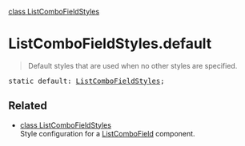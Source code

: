[class ListComboFieldStyles](ListComboFieldStyles.md)

# ListComboFieldStyles.default

> Default styles that are used when no other styles are specified.

<pre class="docgen_signature">static default: <a href="ListComboFieldStyles.md">ListComboFieldStyles</a>;</pre>

## Related

- [<!--{ref:class}-->class ListComboFieldStyles](ListComboFieldStyles.md) \
    Style configuration for a [ListComboField](ListComboField.md) component.
